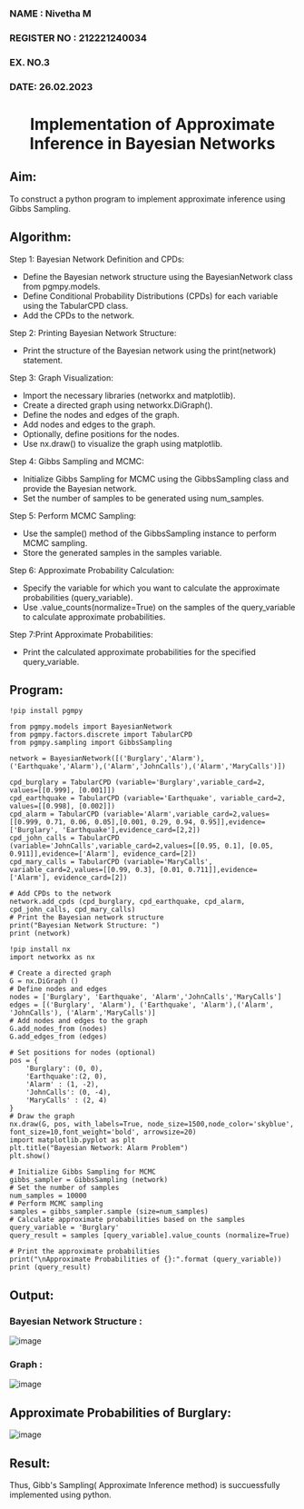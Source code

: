 <H3>NAME : Nivetha M</H3>
<H3>REGISTER NO : 212221240034</H3>
<H3>EX. NO.3</H3>
<H3>DATE: 26.02.2023</H3>
<H1 ALIGN =CENTER> Implementation of Approximate Inference in Bayesian Networks
</H1>

## Aim: 
   To construct a python program to implement approximate inference using Gibbs Sampling.</br>
## Algorithm:
   Step 1: Bayesian Network Definition and CPDs:<br>
    <ul> <li>Define the Bayesian network structure using the BayesianNetwork class from pgmpy.models.</li>
    <li>Define Conditional Probability Distributions (CPDs) for each variable using the TabularCPD class.</li>
    <li>Add the CPDs to the network.</li></ul>
    Step 2: Printing Bayesian Network Structure:<br>
    <ul><li>Print the structure of the Bayesian network using the print(network) statement.</li></ul>
   Step 3: Graph Visualization:
    <ul><li>Import the necessary libraries (networkx and matplotlib).</li>
    <li>Create a directed graph using networkx.DiGraph().</li>
    <li>Define the nodes and edges of the graph.</li>
    <li>Add nodes and edges to the graph.</li>
    <li>Optionally, define positions for the nodes.</li>
    <li>Use nx.draw() to visualize the graph using matplotlib.</li></ul>
    Step 4: Gibbs Sampling and MCMC:<br>
    <ul><li>Initialize Gibbs Sampling for MCMC using the GibbsSampling class and provide the Bayesian network.</li>
    <li>Set the number of samples to be generated using num_samples.</li></ul>
    Step 5: Perform MCMC Sampling:<br>
    <ul><li>Use the sample() method of the GibbsSampling instance to perform MCMC sampling.</li>
    <li>Store the generated samples in the samples variable.</li></ul>
    Step 6: Approximate Probability Calculation:<br>
    <ul><li>Specify the variable for which you want to calculate the approximate probabilities (query_variable).</li>
    <li>Use .value_counts(normalize=True) on the samples of the query_variable to calculate approximate probabilities.</li></ul>
    Step 7:Print Approximate Probabilities:<br>
    <ul><li>Print the calculated approximate probabilities for the specified query_variable.</li></ul>


## Program:
```
!pip install pgmpy

from pgmpy.models import BayesianNetwork
from pgmpy.factors.discrete import TabularCPD
from pgmpy.sampling import GibbsSampling

network = BayesianNetwork([('Burglary','Alarm'),('Earthquake','Alarm'),('Alarm','JohnCalls'),('Alarm','MaryCalls')])

cpd_burglary = TabularCPD (variable='Burglary',variable_card=2, values=[[0.999], [0.001]]) 
cpd_earthquake = TabularCPD (variable='Earthquake', variable_card=2, values=[[0.998], [0.002]]) 
cpd_alarm = TabularCPD (variable='Alarm',variable_card=2,values=[[0.999, 0.71, 0.06, 0.05],[0.001, 0.29, 0.94, 0.95]],evidence=['Burglary', 'Earthquake'],evidence_card=[2,2])
cpd_john_calls = TabularCPD (variable='JohnCalls',variable_card=2,values=[[0.95, 0.1], [0.05, 0.911]],evidence=['Alarm'], evidence_card=[2])
cpd_mary_calls = TabularCPD (variable='MaryCalls', variable_card=2,values=[[0.99, 0.3], [0.01, 0.711]],evidence=['Alarm'], evidence_card=[2])

# Add CPDs to the network
network.add_cpds (cpd_burglary, cpd_earthquake, cpd_alarm, cpd_john_calls, cpd_mary_calls)
# Print the Bayesian network structure 
print("Bayesian Network Structure: ") 
print (network)

!pip install nx
import networkx as nx

# Create a directed graph 
G = nx.DiGraph ()
# Define nodes and edges
nodes = ['Burglary', 'Earthquake', 'Alarm','JohnCalls','MaryCalls']
edges = [('Burglary', 'Alarm'), ('Earthquake', 'Alarm'),('Alarm', 'JohnCalls'), ('Alarm','MaryCalls')]
# Add nodes and edges to the graph
G.add_nodes_from (nodes)
G.add_edges_from (edges)

# Set positions for nodes (optional)
pos = {
    'Burglary': (0, 0),
    'Earthquake':(2, 0),
    'Alarm' : (1, -2),
    'JohnCalls': (0, -4),
    'MaryCalls' : (2, 4)
}
# Draw the graph
nx.draw(G, pos, with_labels=True, node_size=1500,node_color='skyblue', font_size=10,font_weight='bold', arrowsize=20)
import matplotlib.pyplot as plt
plt.title("Bayesian Network: Alarm Problem")
plt.show()

# Initialize Gibbs Sampling for MCMC 
gibbs_sampler = GibbsSampling (network)
# Set the number of samples
num_samples = 10000
# Perform MCMC sampling
samples = gibbs_sampler.sample (size=num_samples)
# Calculate approximate probabilities based on the samples
query_variable = 'Burglary'
query_result = samples [query_variable].value_counts (normalize=True)

# Print the approximate probabilities 
print("\nApproximate Probabilities of {}:".format (query_variable))
print (query_result)
```


## Output:
### Bayesian Network Structure : 
![image](https://github.com/Nivetham1710/Ex-3--AAI/assets/94155183/d520fae2-e89f-46cc-9399-2c3fc050b3eb)

### Graph : 
![image](https://github.com/Nivetham1710/Ex-3--AAI/assets/94155183/90305721-1654-4b45-a31e-5bac507e0272)

## Approximate Probabilities of Burglary:
![image](https://github.com/Nivetham1710/Ex-3--AAI/assets/94155183/06df3e1e-c728-4818-ac7d-0cd8aade2363)

## Result:
Thus, Gibb's Sampling( Approximate Inference method) is succuessfully implemented using python.
